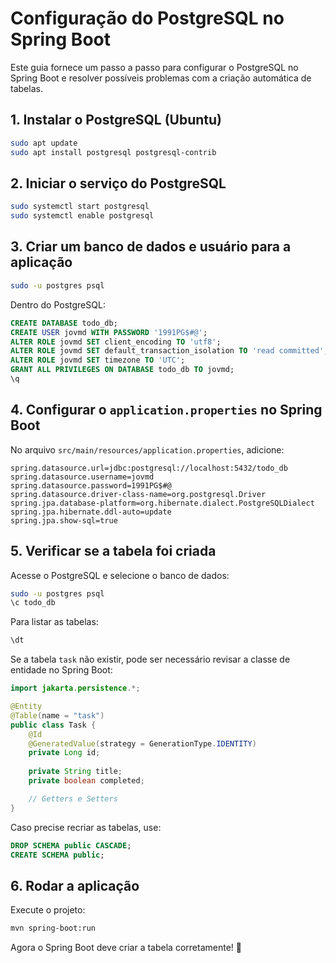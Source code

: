 # Configuração do PostgreSQL no Spring Boot

Este guia fornece um passo a passo para configurar o PostgreSQL no Spring Boot e resolver possíveis problemas com a criação automática de tabelas.

## 1. Instalar o PostgreSQL (Ubuntu)

```sh
sudo apt update
sudo apt install postgresql postgresql-contrib
```

## 2. Iniciar o serviço do PostgreSQL

```sh
sudo systemctl start postgresql
sudo systemctl enable postgresql
```

## 3. Criar um banco de dados e usuário para a aplicação

```sh
sudo -u postgres psql
```

Dentro do PostgreSQL:

```sql
CREATE DATABASE todo_db;
CREATE USER jovmd WITH PASSWORD '1991PG$#@';
ALTER ROLE jovmd SET client_encoding TO 'utf8';
ALTER ROLE jovmd SET default_transaction_isolation TO 'read committed';
ALTER ROLE jovmd SET timezone TO 'UTC';
GRANT ALL PRIVILEGES ON DATABASE todo_db TO jovmd;
\q
```

## 4. Configurar o `application.properties` no Spring Boot

No arquivo `src/main/resources/application.properties`, adicione:

```properties
spring.datasource.url=jdbc:postgresql://localhost:5432/todo_db
spring.datasource.username=jovmd
spring.datasource.password=1991PG$#@
spring.datasource.driver-class-name=org.postgresql.Driver
spring.jpa.database-platform=org.hibernate.dialect.PostgreSQLDialect
spring.jpa.hibernate.ddl-auto=update
spring.jpa.show-sql=true
```

## 5. Verificar se a tabela foi criada

Acesse o PostgreSQL e selecione o banco de dados:

```sh
sudo -u postgres psql
\c todo_db
```

Para listar as tabelas:

```sql
\dt
```

Se a tabela `task` não existir, pode ser necessário revisar a classe de entidade no Spring Boot:

```java
import jakarta.persistence.*;

@Entity
@Table(name = "task")
public class Task {
    @Id
    @GeneratedValue(strategy = GenerationType.IDENTITY)
    private Long id;
    
    private String title;
    private boolean completed;

    // Getters e Setters
}
```

Caso precise recriar as tabelas, use:

```sql
DROP SCHEMA public CASCADE;
CREATE SCHEMA public;
```

## 6. Rodar a aplicação

Execute o projeto:

```sh
mvn spring-boot:run
```

Agora o Spring Boot deve criar a tabela corretamente! 🚀

